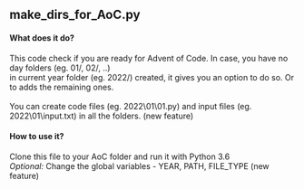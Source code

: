 ## make_dirs_for_AoC.py

#### What does it do?
This code check if you are ready for Advent of Code. In case, you have no day folders (eg. 01/, 02/, ..)<br>
in current year folder (eg. 2022/) created, it gives you an option to do so. Or to adds the remaining ones.
<br><br>
You can create code files (eg. 2022\01\01.py) and input files (eg. 2022\01\input.txt) in all the folders. (new feature)

#### How to use it?
Clone this file to your AoC folder and run it with Python 3.6<br>
<i>Optional:</i> Change the global variables - YEAR, PATH, FILE_TYPE (new feature)
